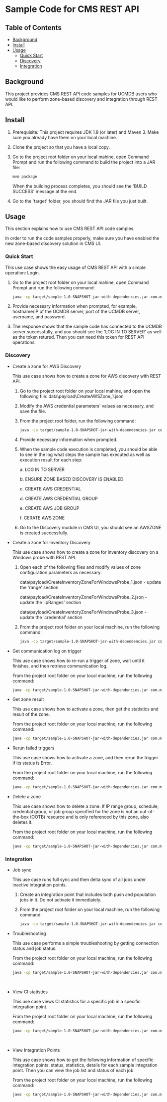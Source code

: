 # Sample Code for CMS REST API

## Table of Contents

- [Background](#background)
- [Install](#install)
- [Usage](#usage)
	- [Quick Start](#quick-start)
	- [Discovery](#discovery)
	- [Integration](#integration)

## Background

This project provides CMS REST API code samples for UCMDB users who would like to perform zone-based discovery and integration through REST API. 



## Install

1. Prerequisite: This project requires JDK 1.8 (or later) and Maven 3. 
   Make sure you already have them on your local machine. 
   
2. Clone the project so that you have a local copy. 

3. Go to the project root folder on your local mahine, open Command Prompt and run the following command to build the project into a JAR file:

   ```sh
   mvn package
   ```
   When the building process completes, you should see the 'BUILD SUCCESS' message at the end.
   
4. Go to the 'target' folder, you should find the JAR file you just built.



## Usage

This section explains how to use CMS REST API code samples. 

In order to run the code samples properly, make sure you have enabled the new zone-based discovery solution in CMS UI.

### Quick Start

This use case shows the easy usage of CMS REST API with a simple operation: Login. 

1. Go to the project root folder on your local mahine, open Command Prompt and run the following command:

   ```sh
   java -cp target/sample-1.0-SNAPSHOT-jar-with-dependencies.jar com.microfocus.ucmdb.rest.sample.quickstart.LogInToUCMDB
   ```
2. Provide necessary information when prompted, for example, hostname/IP of the UCMDB server, port of the UCMDB server, username, and password.
3. The response shows that the sample code has connected to the UCMDB server successfully, and you should see the 'LOG IN TO SERVER' as well as the token retured. 
   Then you can need this token for REST API operations.


### Discovery
* Create a zone for AWS Discovery  

  This use case shows how to create a zone for AWS discovery with REST API.  
  
  1. Go to the project root folder on your local mahine, and open the following file: 
     data\payload\CreateAWSZone_1.json
     
  2. Modify the AWS credential parameters' values as necessary, and save the file.
  
  3. From the project root folder, run the following command:
  
     ```sh
     java -cp target/sample-1.0-SNAPSHOT-jar-with-dependencies.jar com.microfocus.ucmdb.rest.sample.discovery.CreateAWSZone
     ```
  4. Provide necessary information when prompted.
  
  5. When the sample code execution is completed, you should be able to see in the log what steps the sample has executed as well as execution result for each step: 
  
     a. LOG IN TO SERVER
     
     b. ENSURE ZONE BASED DISCOVERY IS ENABLED
     
     c. CREATE AWS CREDENTIAL
     
     d. CREATE AWS CREDENTIAL GROUP
     
     e. CREATE AWS JOB GROUP
     
     f. CERATE AWS ZONE
     
  6. Go to the Discovery module in CMS UI, you should see an AWSZONE is created successfully.  
  
    

* Create a zone for Inventory Discovery  

  This use case shows how to create a zone for inventory discovery on a Windows probe with REST API.
  
  1. Open each of the following files and modify values of zone configuration parameters as necessary:

     data\payload\CreateInventoryZoneForWindowsProbe_1.json - update the 'range' section

     data\payload\CreateInventoryZoneForWindowsProbe_2.json - update the 'ipRanges' section

     data\payload\CreateInventoryZoneForWindowsProbe_3.json - update the 'credential' section

  2. From the project root folder on your local machine, run the following command:
    
     ```sh
     java -cp target/sample-1.0-SNAPSHOT-jar-with-dependencies.jar com.microfocus.ucmdb.rest.sample.discovery.CreateInventoryZoneForWindowsProbe
     ```


* Get communication log on trigger 

  This use case shows how to re-run a trigger of zone, wait until it finishes, and then retrieve communication log.

  From the project root folder on your local machine, run the following command:

  ```sh
  java -cp target/sample-1.0-SNAPSHOT-jar-with-dependencies.jar com.microfocus.ucmdb.rest.sample.discovery.GetComlogOnTrigger
  ```

  

* Get zone result  

  This use case shows how to activate a zone, then get the statistics and result of the zone.

  From the project root folder on your local machine, run the following command:

  ```sh
  java -cp target/sample-1.0-SNAPSHOT-jar-with-dependencies.jar com.microfocus.ucmdb.rest.sample.discovery.GetZoneResult
  ```

  

* Rerun failed triggers  

  This use case shows how to activate a zone, and then rerun the trigger if its status is Error. 

  From the project root folder on your local machine, run the following command:

  ```sh
  java -cp target/sample-1.0-SNAPSHOT-jar-with-dependencies.jar com.microfocus.ucmdb.rest.sample.discovery.RerunFailedTriggers
  ```

    

* Delete a zone  
  
  This use case shows how to delete a zone. If IP range group, schedule, credential group, or job group specified for the zone is not an out-of-the-box (OOTB) resource and is only referenced by this zone, also deletes it.

  From the project root folder on your local machine, run the following command:
  
  ```sh
  java -cp target/sample-1.0-SNAPSHOT-jar-with-dependencies.jar com.microfocus.ucmdb.rest.sample.discovery.DeleteZoneWithAllReference
  ```

  

### Integration

* Job sync  

  This use case runs full sync and then delta sync of all jobs under inactive integration points.
  
  1. Create an integration point that includes both push and population jobs in it. Do not activate it immediately.
  
  2. From the project root folder on your local machine, run the following command:
    
     ```sh
     java -cp target/sample-1.0-SNAPSHOT-jar-with-dependencies.jar com.microfocus.ucmdb.rest.sample.integration.JobSyncScenarioSample
     ```



* Troubleshooting  
  
  This use case performs a simple troubleshooting by getting connection status and job status.
    
  From the project root folder on your local machine, run the following command:
  
  ```sh
  java -cp target/sample-1.0-SNAPSHOT-jar-with-dependencies.jar com.microfocus.ucmdb.rest.sample.integration.SimpleTroubleshootingScenarioSample
  ```


​    
* View CI statistics  

  This use case views CI statistics for a specific job in a specific integration point.
    
  From the project root folder on your local machine, run the following command:
  
  ```sh
  java -cp target/sample-1.0-SNAPSHOT-jar-with-dependencies.jar com.microfocus.ucmdb.rest.sample.integration.ViewCIStatisticsScenarioSample
  ```


​    
* View Integration Points  

  This use case shows how to get the following information of specific integration points: status, statistics, details for each sample integration point. Then you can view the job list and status of each job.
    
  From the project root folder on your local machine, run the following command:
    
  ```sh
  java -cp target/sample-1.0-SNAPSHOT-jar-with-dependencies.jar com.microfocus.ucmdb.rest.sample.integration.ViewIntegrationPointsScenarioSample
  ```

​    
